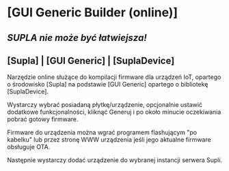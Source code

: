 # [GUI Generic Builder (online)]
## _SUPLA nie może być łatwiejsza!_

## [Supla] | [GUI Generic] | [SuplaDevice]

Narzędzie online służące do kompilacji firmware dla urządzeń IoT, opartego o środowisko [Supla] na podstawie [GUI Generic] opartego o bibliotekę [SuplaDevice].

Wystarczy wybrać posiadaną płytkę/urządzenie, opcjonalnie ustawić dodatkowe funkcjonalności, kliknąć Generuj i po około minucie oczekiwania pobrać gotowy firmware.

Firmware do urządzenia można wgrać programem flashującym "po kabelku" lub przez stronę WWW urządzenia jeśli jego aktualne firmware obsługuje OTA.

Następnie wystarczy dodać urządzenie do wybranej instancji serwera Supli.
